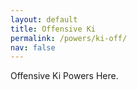 ```yaml
---
layout: default
title: Offensive Ki
permalink: /powers/ki-off/
nav: false
---
```


Offensive Ki Powers Here.